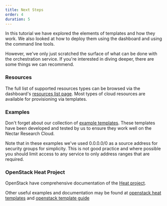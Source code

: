 ```yaml
---
title: Next Steps
order: 4
duration: 5
---
```


In this tutorial we have explored the elements of templates and how they work.
We also looked at how to deploy them using the dashboard and using the command line tools.

However, we've only just scratched the surface of what can be done with the orchestration service.
If you're interested in diving deeper, there are some things we can recommend.

### Resources
The full list of supported resources types can be browsed via the dashboard's
[resources list page](https://dashboard.rc.nectar.org.au/project/resource_types/).
Most types of cloud resources are available for provisioning via templates.

### Examples
Don't forget about our collection of [example templates](https://github.com/NeCTAR-RC/heat-templates).
These templates have been developed and tested by us to ensure they work well on the Nectar Research Cloud.

Note that in these examples we've used 0.0.0.0/0 as a source address for security groups for simplicity.
This is not good practice and where possible you should limit access to any service to only address ranges that are required.

### OpenStack Heat Project
OpenStack have comprehensive documentation of the [Heat project](https://docs.openstack.org/heat/).

Other useful examples and documentation may be found at
[openstack heat templates](https://opendev.org/openstack/heat-templates/) and
[openstack template guide](https://docs.openstack.org/heat/latest/template_guide/index.html)
